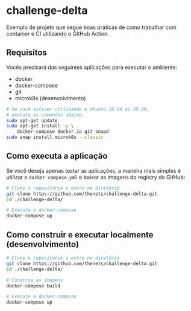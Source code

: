 # challenge-delta

Exemplo de projeto que segue boas práticas de como trabalhar com container e CI utilizando o GitHub Action.

## Requisitos

Vocês precisará das seguintes aplicações para executar o ambiente:

- docker
- docker-compose
- git
- microk8s (desenvolvimento)

```bash
# Se você estiver utilizando o Ubuntu 18.04 ou 20.04,
# execute os comandos abaixo.
sudo apt-get update
sudo apt-get install -y \
	docker-compose docker.io git snapd
sudo snap install microk8s --classic
```

## Como executa a aplicação

Se você deseja apenas testar as aplicações, a maneira mais simples é utilizar o `docker-compose.yml` e baixar as imagens do registry do GitHub:

```bash
# Clone o repositório e entre no diretório
git clone https://github.com/thenets/challenge-delta.git
cd ./challenge-delta/

# Execute o docker-compose
docker-compose up
```

## Como construir e executar localmente (desenvolvimento)

```bash
# Clone o repositório e entre no diretório
git clone https://github.com/thenets/challenge-delta.git
cd ./challenge-delta/

# Construa as imagens
docker-compose build

# Execute o docker-compose
docker-compose up
```
